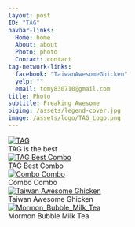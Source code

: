 ```yaml
---
layout: post
ID: "TAG"
navbar-links:
  Home: home
  About: about
  Photo: photo
  Contact: contact
tag-network-links:
  facebook: "TaiwanAwesomeGhicken"
  yelp: ""
  email: tomy830710@gmail.com
title: Photo
subtitle: Freaking Awesome
bigimg: /assets/legend-cover.jpg
image: /assets/logo/TAG_Logo.png
---
```


<div class="collector">
<div class="responsive">
<div class="gallery">
<a target="_blank" href="{{ site.url }}/assets/TAG/tag_cover.jpg">
<img src="{{ site.url }}/assets/TAG/tag_cover.jpg" alt="TAG">
</a>
<div class="desc">TAG is the best</div>
</div>
</div>

<div class="responsive">
<div class="gallery">
<a target="_blank" href="{{ site.url }}/assets/TAG/Tag_Best_Combo.jpg">
<img src="{{ site.url }}/assets/TAG/Tag_Best_Combo.jpg" alt="TAG Best Combo">
</a>
<div class="desc">TAG Best Combo</div>
</div>
</div>

<div class="responsive">
<div class="gallery">
<a target="_blank" href="{{ site.url }}/assets/TAG/combo.jpg">
<img src="{{ site.url }}/assets/TAG/combo.jpg" alt="Combo Combo">
</a>
<div class="desc">Combo Combo</div>
</div>
</div>

<div class="responsive">
<div class="gallery">
<a target="_blank" href="{{ site.url }}/assets/Taiwan_Awesome_Ghicken.jpg">
<img src="{{ site.url }}/assets/TAG/Taiwan_Awesome_Ghicken.jpg" alt="Taiwan Awesome Ghicken">
</a>
<div class="desc">Taiwan Awesome Ghicken</div>
</div>
</div>

<div class="responsive">
<div class="gallery">
<a target="_blank" href="{{ site.url }}/assets/TAG/Mormon_Bubble_Milk_Tea.jpg">
<img src="{{ site.url }}/assets/TAG/Mormon_Bubble_Milk_Tea.jpg" alt="Mormon_Bubble_Milk_Tea">
</a>
<div class="desc">Mormon Bubble Milk Tea</div>
</div>
</div>
</div>

